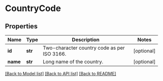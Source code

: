 # CountryCode

## Properties
Name | Type | Description | Notes
------------ | ------------- | ------------- | -------------
**id** | **str** | Two-character country code as per ISO 3166. | [optional] 
**name** | **str** | Long name of the country. | [optional] 

[[Back to Model list]](../README.md#documentation-for-models) [[Back to API list]](../README.md#documentation-for-api-endpoints) [[Back to README]](../README.md)


